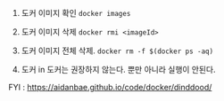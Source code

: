 1. 도커 이미지 확인 
`docker images`

2. 도커 이미지 삭제
`docker rmi <imageId>`

3. 도커 이미지 전체 삭제.
`docker rm -f $(docker ps -aq)`

4. 도커 in 도커는 권장하지 않는다. 뿐만 아니라 실행이 안된다.

FYI : https://aidanbae.github.io/code/docker/dinddood/